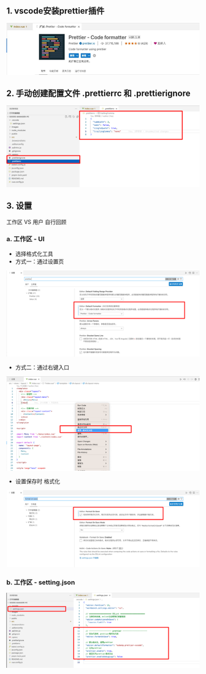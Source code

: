 

## 1. vscode安装prettier插件

![](images/001.png)



## 2. 手动创建配置文件 .prettierrc 和 .prettierignore

![](images/002.png)



## 3. 设置

工作区 VS 用户 自行回顾

### a. 工作区 - UI

* 选择格式化工具
* 方式一：通过设置页

![](images/004.png)

* 方式二：通过右键入口

![](images/005.png)



* 设置保存时 格式化

![](images/006.png)



### b. 工作区 - setting.json

![](images/003.png)































